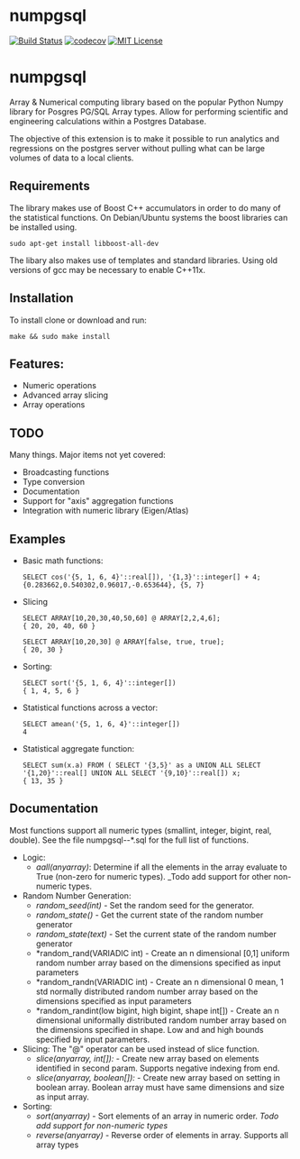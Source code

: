 # numpgsql
[![Build Status][travis-badge]][travis-link]
[![codecov](https://codecov.io/gh/tarkmeper/numpgsql/branch/master/graph/badge.svg)](https://codecov.io/gh/tarkmeper/numpgsql)
[![MIT License][license-badge]](LICENSE.md)


# numpgsql
Array & Numerical computing library based on the popular Python Numpy library for Posgres PG/SQL Array types.  Allow for performing scientific and engineering calculations within a Postgres Database.

The objective of this extension is to make it possible to run analytics and regressions on the postgres server without pulling what can be large volumes of data to a local clients. 

## Requirements

The library makes use of Boost C++ accumulators in order to do many of the statistical functions. On Debian/Ubuntu systems the boost libraries can be installed using.
    
    sudo apt-get install libboost-all-dev
    
The libary also makes use of templates and standard libraries.  Using old versions of gcc may be necessary to enable C++11x.

## Installation

To install clone or download and run:
    
    make && sudo make install

## Features:
  * Numeric operations
  * Advanced array slicing     
  * Array operations

## TODO
Many things.  Major items not yet covered:
* Broadcasting functions
* Type conversion 
* Documentation
* Support for "axis" aggregation functions
* Integration with numeric library (Eigen/Atlas)

## Examples

* Basic math functions:
    ~~~~
    SELECT cos('{5, 1, 6, 4}'::real[]), '{1,3}'::integer[] + 4;
    {0.283662,0.540302,0.96017,-0.653644}, {5, 7}
    ~~~~  

* Slicing 
    ~~~~
    SELECT ARRAY[10,20,30,40,50,60] @ ARRAY[2,2,4,6];
    { 20, 20, 40, 60 }

    SELECT ARRAY[10,20,30] @ ARRAY[false, true, true];
    { 20, 30 }
    ~~~~

* Sorting:
    ~~~~
    SELECT sort('{5, 1, 6, 4}'::integer[])
    { 1, 4, 5, 6 }
    ~~~~  

* Statistical functions across a vector:
    ~~~~
    SELECT amean('{5, 1, 6, 4}'::integer[])
    4
    ~~~~  

* Statistical aggregate function:
    ~~~~
    SELECT sum(x.a) FROM ( SELECT '{3,5}' as a UNION ALL SELECT '{1,20}'::real[] UNION ALL SELECT '{9,10}'::real[]) x;
    { 13, 35 }
    ~~~~

## Documentation

Most functions support all numeric types (smallint, integer, bigint, real, double). See the file numpgsql--*.sql for the full list of functions.
  * Logic:
      * *aall(anyarray)*: Determine if all the elements in the array evaluate to True (non-zero for numeric types). _Todo add support for other non-numeric types.
  * Random Number Generation:
      * *random_seed(int)* - Set the random seed for the generator.
      * *random_state()* - Get the current state of the random number generator
      * *random_state(text)* - Set the current state of the random number generator
      * *random_rand(VARIADIC int) - Create an n dimensional [0,1] uniform random number array based on the dimensions specified as input parameters
      * *random_randn(VARIADIC int) - Create an n dimensional 0 mean, 1 std normally distributed random number array based on the dimensions specified as input parameters
      * *random_randint(low bigint, high bigint, shape int[]) - Create an n dimensional uniformally distributed random number array based on the dimensions specified in shape.  Low and and high bounds specified by input parameters.
  * Slicing: The "@" operator can be used instead of slice function.
      * *slice(anyarray, int[]):* - Create new array based on elements identified in second param.  Supports negative indexing from end.
      * *slice(anyarray, boolean[]):* - Create new array based on setting in boolean array.  Boolean array must have same dimensions and size as input array.
  * Sorting:
      * *sort(anyarray)* - Sort elements of an array in numeric order.  _Todo add support for non-numeric types_
      * *reverse(anyarray)* - Reverse order of elements in array.  Supports all array types


[1]: https://codecov.io/
[travis-badge]:    https://travis-ci.org/tarkmeper/numpgsql.svg?branch=master
[travis-link]:     https://travis-ci.org/tarkmeper/numpgsql
[license-badge]:   https://img.shields.io/badge/license-MIT-007EC7.svg
